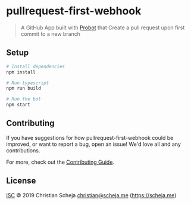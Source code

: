 # pullrequest-first-webhook

> A GitHub App built with [Probot](https://github.com/probot/probot) that Create a pull request upon first commit to a new branch

## Setup

```sh
# Install dependencies
npm install

# Run typescript
npm run build

# Run the bot
npm start
```

## Contributing

If you have suggestions for how pullrequest-first-webhook could be improved, or want to report a bug, open an issue! We'd love all and any contributions.

For more, check out the [Contributing Guide](CONTRIBUTING.md).

## License

[ISC](LICENSE) © 2019 Christian Scheja <christian@scheja.me> (https://scheja.me)

